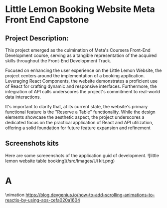 # Little Lemon Booking Website Meta Front End Capstone


## Project Description:

This project emerged as the culmination of Meta's Coursera Front-End Development course, serving as a tangible representation of the acquired skills throughout the Front-End Development Track.

Focused on enhancing the user experience on the Little Lemon Website, the project centers around the implementation of a booking application. Leveraging React Components, the website demonstrates a proficient use of React for crafting dynamic and responsive interfaces. Furthermore, the integration of API calls underscores the project's commitment to real-world data interactions.

It's important to clarify that, at its current state, the website's primary functional feature is the "Reserve a Table" functionality. While the design elements showcase the aesthetic aspect, the project underscores a dedicated focus on the practical application of React and API utilization, offering a solid foundation for future feature expansion and refinement

## Screenshots kits
Here are some screeenshots of the application guid of development.
![little lemon website table booking](/src/Images/Ui kit.png)

# A
\\nimation
https://blog.devgenius.io/how-to-add-scrolling-animations-to-reactjs-by-using-aos-cefa020a1604
